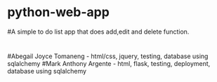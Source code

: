 # python-web-app
#A simple to do list app that does add,edit and delete function.
#
#Abegail Joyce Tomaneng - html/css, jquery, testing, database using sqlalchemy
#Mark Anthony Argente - html, flask, testing, deployment, database using sqlalchemy
#
#
